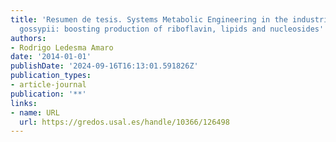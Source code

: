 ```yaml
---
title: 'Resumen de tesis. Systems Metabolic Engineering in the industrial fungus Ashbya
  gossypii: boosting production of riboflavin, lipids and nucleosides'
authors:
- Rodrigo Ledesma Amaro
date: '2014-01-01'
publishDate: '2024-09-16T16:13:01.591826Z'
publication_types:
- article-journal
publication: '**'
links:
- name: URL
  url: https://gredos.usal.es/handle/10366/126498
---
```

